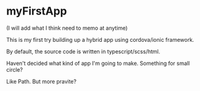 # myFirstApp

(I will add what I think need to memo at anytime)

This is my first try building up a hybrid app using cordova/ionic framework.

By default, the source code is written in typescript/scss/html.

Haven't decided what kind of app I'm going to make. Something for small circle?

Like Path. But more pravite?
